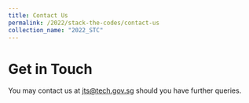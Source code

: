 ```yaml
---
title: Contact Us
permalink: /2022/stack-the-codes/contact-us
collection_name: "2022_STC"
---
```


# Get in Touch

You may contact us at jts@tech.gov.sg should you have further queries.